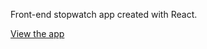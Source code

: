 Front-end stopwatch app created with React.

[View the app](https://g-anita.github.io/react-stopwatch-app/)
